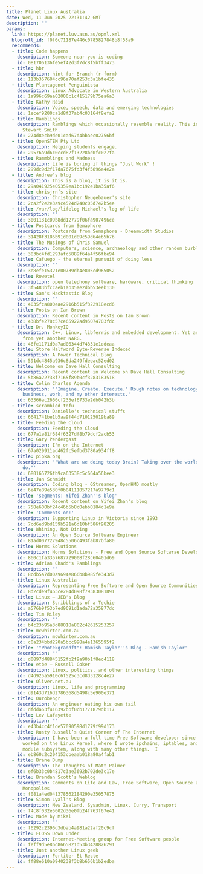 ```yaml
---
title: Planet Linux Australia
date: Wed, 11 Jun 2025 22:31:42 GMT
description: ""
params:
  link: https://planet.luv.asn.au/opml.xml
  blogroll_id: f0f6c71187e446c0785827848b8f58a9
  recommends:
  - title: Code happens
    description: Someone near you is coding
    id: 081706136fe5ef42d3f7dc8f5bff3473
  - title: hbr
    description: hint for Branch (r-form)
    id: 113b367604cc96a70af253c3a1bfe435
  - title: Plantagenet Penguinista
    description: Linux Advocate in Western Australia
    id: 1a996c69aa02000c1c415179b75ea6a3
  - title: Kathy Reid
    description: Voice, speech, data and emerging technologies
    id: 1ecef9200ca1d8f37ab4c03164f8efa2
  - title: Ramblings
    description: Ramblings which occasionally resemble reality. This is the blog of
      Stewart Smith.
    id: 274d8ecb9dd01cad67d4bbaec02756bf
  - title: OpenSTEM Pty Ltd
    description: Helping students engage.
    id: 29576a9d6c0ccd82f13228bd0fc027fa
  - title: Rammblings and Madness
    description: Life is boring if things "Just Work" !
    id: 299dc9d2f17da7675fd3f4f5896a4e2a
  - title: Andrew's blog
    description: This is a blog, it is it is.
    id: 29a041925e05359ea1bc192e1ba35af6
  - title: chrisjrn’s site
    description: Christopher Neugebauer's site
    id: 2ca2f2e2e3a9c4524d240c05d742b54e
  - title: /var/log/lifelog Michael's log of life
    description: ""
    id: 3001131c09b8dd12779f06fa907496ce
  - title: Postcards from Semaphore
    description: Postcards from Semaphore - Dreamwidth Studios
    id: 31428f3186b91d001d89c59d64eb5b7b
  - title: The Musings of Chris Samuel
    description: Computers, science, archaeology and other random burblings
    id: 383bc4fd1293afc5889f64a4f56fbe94
  - title: Cafuego - the eternal pursuit of doing less
    description: ""
    id: 3e8efe15321e00739db4e805cd965052
  - title: Rowetel
    description: open telephony software, hardware, critical thinking
    id: 3f5483bfccaeb1ab35ae2dbb53eeb130
  - title: Sam's Hacktastic Blog
    description: ""
    id: 4035fca800eae2916b515f322918ecd6
  - title: Posts on Ian Brown
    description: Recent content in Posts on Ian Brown
    id: 438bfe278c57ce65922ad95074703fdc
  - title: Dr. MonkeyIQ
    description: C++, Linux, libferris and embedded development. Yet another blog
      from yet another NARG.
    id: 46fe1171d0a7ad06344d74331e1edeaa
  - title: Store Halfword Byte-Reverse Indexed
    description: A Power Technical Blog
    id: 591dc4845a936c8da249fdeeac52ed02
  - title: Welcome on Dave Hall Consulting
    description: Recent content in Welcome on Dave Hall Consulting
    id: 5b86a22738f7165f89b0cf3283183518
  - title: Colin Charles Agenda
    description: '"Imagine. Create. Execute." Rough notes on technology, media, travel,
      business, work, and my other interests.'
    id: 63366ac2666cf235ef6733e2db042b3b
  - title: scrambled tofu
    description: Danielle's technical stuffs
    id: 6641741be1b5aa9f44d710125019ba89
  - title: Feeding the Cloud
    description: Feeding the Cloud
    id: 677a1e81f684f6327df8b79dcf2acb53
  - title: Gary Pendergast
    description: I'm on the Internet
    id: 67a029911ad462fc5efbd3780a934ff8
  - title: pipka.org
    description: '"What are we doing today Brain? Taking over the world like we always
      do."'
    id: 680165726fb9ca63538c5c664a56bee3
  - title: Jan Schmidt
    description: Coding blog - GStreamer, OpenHMD mostly
    id: 6e47e89e530f0b04111057217a9779c1
  - title: 'segments: Yifei Zhan''s blog'
    description: Recent content on Yifei Zhan's blog
    id: 758e600bf24c46b5b8c0ebb0184c1e9a
  - title: 'Comments on:'
    description: Supporting Linux in Victoria since 1993
    id: 7cd6ed9bd159b521a6d10bf586f98205
  - title: Whining, Not Dining
    description: An Open Source Software Engineer
    id: 81ad007727948c5506c493fab87bfa80
  - title: Horms Solutions
    description: Horms Solutions - Free and Open Source Softwrae Development
    id: 860c1fa3357687729008f28c60401d69
  - title: Adrian Chadd's Ramblings
    description: ""
    id: 8cdb5a7d00a9694e866b8b985fe343d7
  - title: Linux Australia
    description: Representing Free Software and Open Source Communities
    id: 8d2cde9f463ce284d098f79383081891
  - title: Linux – JEB's Blog
    description: Scribblings of a Techie
    id: a576b9f53b7ed9691d1ada72a35877dc
  - title: Tim Riley
    description: ""
    id: b4c23b95a3d88018a802c42615253257
  - title: mcwhirter.com.au
    description: mcwhirter.com.au
    id: c0a234bbd220a5bcc998a4e1365595f2
  - title: '"Photekgraddft": Hamish Taylor''s Blog - Hamish Taylor'
    description: ""
    id: d0897d48845152fb2f9a90b1f8ec4118
  - title: etbe – Russell Coker
    description: Linux, politics, and other interesting things
    id: d4d925a5910c6f525c3cd8d3128c4e27
  - title: Oliver.net.au
    description: Linux, life and programming
    id: d9143d716d2786368d5498c5e900e371
  - title: Ourobengr
    description: An engineer eating his own tail
    id: dfdda63f416392bbf0cb1771879db117
  - title: Lev Lafayette
    description: ""
    id: e43b4cc4f1de57090598d1779f99d173
  - title: Rusty Russell’s Quiet Corner of The Internet
    description: I have been a full time Free Software developer since the 90's.  I
      worked on the Linux Kernel, where I wrote ipchains, iptables, and rewrote the
      module subsystem, along with many other things.  I
    id: eb860c2c204153cbeaab018a80a4fab1
  - title: Brane Dump
    description: The Thoughts of Matt Palmer
    id: ef6b33c0b4817c3ae3692b702de3c17e
  - title: Brendan Scott’s Weblog
    description: Comments on Life and Law, Free Software, Open Source and Intellectual
      Monopolies
    id: f081a4ed041378562184290e35057875
  - title: Simon Lyall's Blog
    description: New Zealand, Sysadmin, Linux, Curry, Transport
    id: f4c8f032e5602d36e0fb24f763f67e41
  - title: Made by Mikal
    description: ""
    id: f6292c2396d3dbab4a981a22af20c9cf
  - title: FLOSS Down Under
    description: Internet-Meeting group for Free Software people
    id: feff9d5e86d8665821d53b3428826291
  - title: Just another Linux geek
    description: Fortiter Et Recte
    id: ff88e610a0940238f3b8b656b1b2edba
---
```

